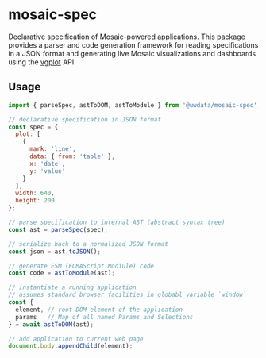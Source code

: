 # mosaic-spec

Declarative specification of Mosaic-powered applications. This package provides a parser and code generation framework for reading specifications in a JSON format and generating live Mosaic visualizations and dashboards using the [vgplot](https://github.com/uwdata/mosaic/tree/main/packages/vgplot) API.

## Usage

```js
import { parseSpec, astToDOM, astToModule } from '@uwdata/mosaic-spec';

// declarative specification in JSON format
const spec = {
  plot: [
    {
      mark: 'line',
      data: { from: 'table' },
      x: 'date',
      y: 'value'
    }
  ],
  width: 640,
  height: 200
};

// parse specification to internal AST (abstract syntax tree)
const ast = parseSpec(spec);

// serialize back to a normalized JSON format
const json = ast.toJSON();

// generate ESM (ECMAScript Modiule) code
const code = astToModule(ast);

// instantiate a running application
// assumes standard browser facilities in globabl variable `window`
const {
  element, // root DOM element of the application
  params   // Map of all named Params and Selections
} = await astToDOM(ast);

// add application to current web page
document.body.appendChild(element);
```
